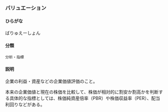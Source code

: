 <div style="display:none;">

## [あ行](securities-terms?id=あ行)
## [か行](securities-terms?id=か行)
## [さ行](securities-terms?id=さ行)
## [た行](securities-terms?id=た行)
## [な行](securities-terms?id=な行)
## [は行](securities-terms?id=は行)

</div>

### バリュエーション

#### ひらがな

ばりゅえーしょん

#### 分類

`分析・指標`

#### 説明

企業の利益・資産などの企業価値評価のこと。
 
本来の企業価値と現在の株価を比較して、株価が相対的に割安か割高かを判断する具体的な指標としては、株価純資産倍率（PBR）や株価収益率（PER）、配当利回りなどがある。

<div style="display:none;">

## [ま行](securities-terms?id=ま行)
## [や行](securities-terms?id=や行)
## [ら行](securities-terms?id=ら行)
## [わ行](securities-terms?id=わ行)
## [英数字・記号](securities-terms?id=英数字・記号)

</div>

